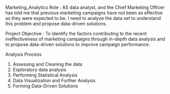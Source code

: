 Marketing_Analytics
Role :
AS data analyst, and the Chief Marketing Officer has told me that previous marketing campaigns have not been as effective as they were expected to be. I need to analyze the data set to understand this problem and propose data-driven solutions.

Project Objective : To identify the factors contributing to the recent ineffectiveness of marketing campaigns through in-depth data analysis and to propose data-driven solutions to improve campaign performance.

Analysis Process
1. Assessing and Cleaning the data
2. Exploratory data analysis
3. Performing Statistical Analysis
4. Data Visualization and Further Analysis
5. Forming Data-Driven Solutions
